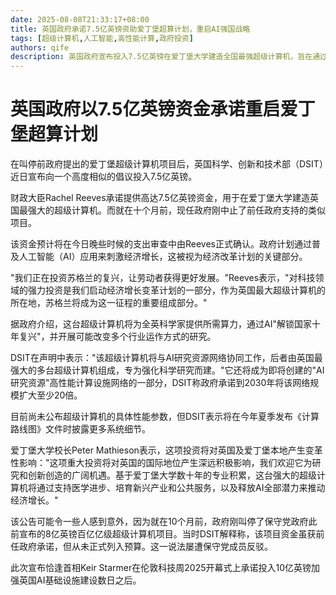 ```yaml
---
date: 2025-08-08T21:33:17+08:00
title: 英国政府承诺7.5亿英镑资助爱丁堡超算计划，重启AI强国战略
tags: [超级计算机,人工智能,高性能计算,政府投资]
authors: qife
description: 英国政府宣布投入7.5亿英镑在爱丁堡大学建造全国最强超级计算机，旨在通过AI推动国家经济转型。该项目将整合现有AI研究资源网络，到2030年将计算能力提升20倍以上，重点支持医疗、新兴产业和公共服务领域突破。
---
```


# 英国政府以7.5亿英镑资金承诺重启爱丁堡超算计划

在叫停前政府提出的爱丁堡超级计算机项目后，英国科学、创新和技术部（DSIT）近日宣布向一个高度相似的倡议投入7.5亿英镑。

财政大臣Rachel Reeves承诺提供高达7.5亿英镑资金，用于在爱丁堡大学建造英国最强大的超级计算机。而就在十个月前，现任政府刚中止了前任政府支持的类似项目。

该资金预计将在今日晚些时候的支出审查中由Reeves正式确认。政府计划通过普及人工智能（AI）应用来刺激经济增长，这被视为经济改革计划的关键部分。

"我们正在投资苏格兰的复兴，让劳动者获得更好发展。"Reeves表示，"对科技领域的强力投资是我们启动经济增长变革计划的一部分，作为英国最大超级计算机的所在地，苏格兰将成为这一征程的重要组成部分。"

据政府介绍，这台超级计算机将为全英科学家提供所需算力，通过AI"解锁国家十年复兴"，并开展可能改变多个行业运作方式的研究。

DSIT在声明中表示："该超级计算机将与AI研究资源网络协同工作，后者由英国最强大的多台超级计算机组成，专为强化科学研究而建。"它还将成为即将创建的"AI研究资源"高性能计算设施网络的一部分，DSIT称政府承诺到2030年将该网络规模扩大至少20倍。

目前尚未公布超级计算机的具体性能参数，但DSIT表示将在今年夏季发布《计算路线图》文件时披露更多系统细节。

爱丁堡大学校长Peter Mathieson表示，这项投资将对英国及爱丁堡本地产生变革性影响："这项重大投资将对英国的国际地位产生深远积极影响，我们欢迎它为研究和创新创造的广阔机遇。基于爱丁堡大学数十年的专业积累，这台强大的超级计算机将通过支持医学进步、培育新兴产业和公共服务，以及释放AI全部潜力来推动经济增长。"

该公告可能令一些人感到意外，因为就在10个月前，政府刚叫停了保守党政府此前宣布的8亿英镑百亿亿级超级计算机项目。当时DSIT解释称，该项目资金虽获前任政府承诺，但从未正式列入预算。这一说法屡遭保守党成员反驳。

此次宣布恰逢首相Keir Starmer在伦敦科技周2025开幕式上承诺投入10亿英镑加强英国AI基础设施建设数日之后。